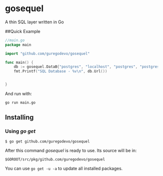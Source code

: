 gosequel
========

A thin SQL layer written in Go


##Quick Example

```go
//main.go
package main

import "github.com/guregodevo/gosequel"

func main() {
    db := gosequel.DataB{"postgres", "localhost", "postgres", "postgres", "mydb", nil}
	fmt.Printf("SQL Database - %v\n", db.Url())


}
```

And run with:

```
go run main.go
```

## Installing

### Using *go get*

    $ go get github.com/guregodevo/gosequel

After this command *gosequel* is ready to use. Its source will be in:

    $GOROOT/src/pkg/github.com/guregodevo/gosequel

You can use `go get -u -a` to update all installed packages.
